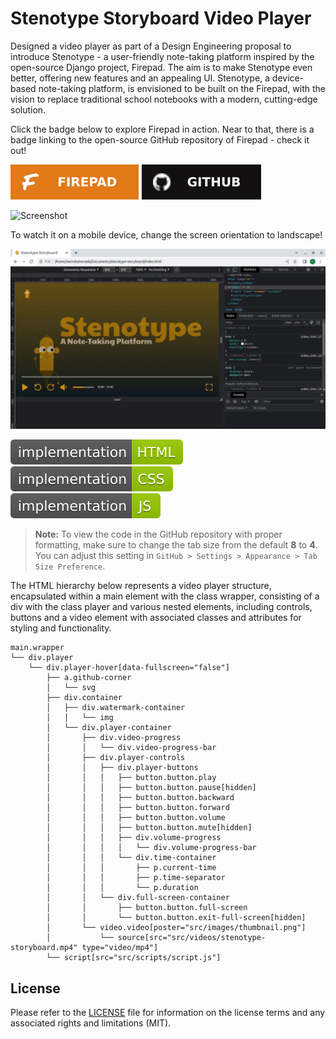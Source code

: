 # Stenotype Storyboard Video Player

Designed a video player as part of a Design Engineering proposal to introduce Stenotype - a user-friendly note-taking platform inspired by the open-source Django project, Firepad. The aim is to make Stenotype even better, offering new features and an appealing UI. Stenotype, a device-based note-taking platform, is envisioned to be built on the Firepad, with the vision to replace traditional school notebooks with a modern, cutting-edge solution.

Click the badge below to explore Firepad in action. Near to that, there is a badge linking to the open-source GitHub repository of Firepad - check it out!

[![Firepad](badges/firepad.svg?raw=true&sanitize=true)](https://firepad.io/) [![Github](badges/github.svg?raw=true&sanitize=true)](https://github.com/FirebaseExtended/firepad)

![Screenshot](stenotype-storyboard-1.gif?raw=true)

To watch it on a mobile device, change the screen orientation to landscape! 

![Screenshot](stenotype-storyboard-2.gif?raw=true)

![Badge](badges/badge-1.svg?raw=true&sanitize=true)&emsp;![Badge](badges/badge-2.svg?raw=true&sanitize=true)&emsp;![Badge](badges/badge-3.svg?raw=true&sanitize=true)

> **Note:** To view the code in the GitHub repository with proper formatting, make sure to change the tab size from the default **8** to **4**. You can adjust this setting in `GitHub > Settings > Appearance > Tab Size Preference`.

The HTML hierarchy below represents a video player structure, encapsulated within a main element with the class wrapper, consisting of a div with the class player and various nested elements, including controls, buttons and a video element with associated classes and attributes for styling and functionality.
```
main.wrapper
└── div.player
    └── div.player-hover[data-fullscreen="false"]
        ├── a.github-corner
        │   └── svg
        ├── div.container
        │   ├── div.watermark-container
        │   │   └── img
        │   └── div.player-container
        │       ├── div.video-progress
        │       │   └── div.video-progress-bar
        │       ├── div.player-controls
        │       │   ├── div.player-buttons
        │       │   │   ├── button.button.play
        │       │   │   ├── button.button.pause[hidden]
        │       │   │   ├── button.button.backward
        │       │   │   ├── button.button.forward
        │       │   │   ├── button.button.volume
        │       │   │   ├── button.button.mute[hidden]
        │       │   │   ├── div.volume-progress
        │       │   │   │   └── div.volume-progress-bar
        │       │   │   └── div.time-container
        │       │   │       ├── p.current-time
        │       │   │       ├── p.time-separator
        │       │   │       └── p.duration
        │       │   └── div.full-screen-container
        │       │       ├── button.button.full-screen
        │       │       └── button.button.exit-full-screen[hidden]
        │       └── video.video[poster="src/images/thumbnail.png"]
        │           └── source[src="src/videos/stenotype-storyboard.mp4" type="video/mp4"]
        └── script[src="src/scripts/script.js"]
```

## License
Please refer to the [LICENSE](LICENSE) file for information on the license terms and any associated rights and limitations (MIT).
